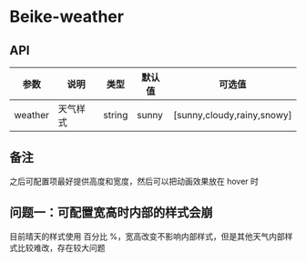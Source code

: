 # Beike-weather


## API

| 参数 | 说明 | 类型 | 默认值 | 可选值
| --- | --- | --- | --- | --- |
| weather | 天气样式 | string | sunny | [sunny,cloudy,rainy,snowy] |

## 备注
之后可配置项最好提供高度和宽度，然后可以把动画效果放在 hover 时

## 问题一：可配置宽高时内部的样式会崩
目前晴天的样式使用 百分比 %，宽高改变不影响内部样式，但是其他天气内部样式比较难改，存在较大问题
